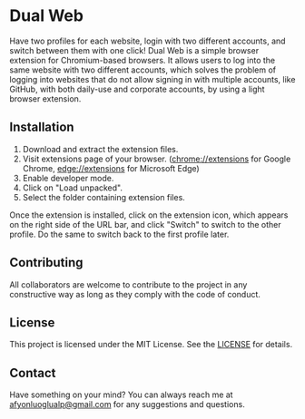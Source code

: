 # Dual Web
Have two profiles for each website, login with two different accounts, and switch between them with one click!
Dual Web is a simple browser extension for Chromium-based browsers. It allows users to log into the same website with two
different accounts, which solves the problem of logging into websites that do not allow signing in with multiple accounts,
like GitHub, with both daily-use and corporate accounts, by using a light browser extension.

## Installation
1. Download and extract the extension files.
2. Visit extensions page of your browser. ([chrome://extensions](chrome://extensions) for Google Chrome, [edge://extensions](edge://extensions) for Microsoft Edge)
3. Enable developer mode.
4. Click on "Load unpacked".
5. Select the folder containing extension files.  

Once the extension is installed, click on the extension icon, which appears on the right side of the URL bar, and
click "Switch" to switch to the other profile. Do the same to switch back to the first profile later.

## Contributing
All collaborators are welcome to contribute to the project in any constructive way as long as they comply with the
code of conduct.

## License
This project is licensed under the MIT License. See the [LICENSE](/LICENSE) for details.

## Contact
Have something on your mind? You can always reach me at [afyonluoglualp@gmail.com](mailto:afyonluoglualp@gmail.com) for any suggestions and questions.
